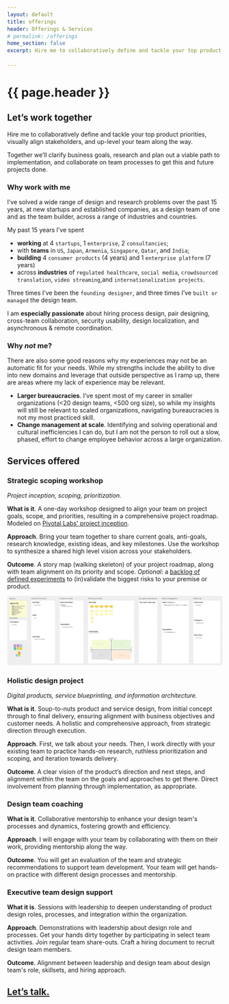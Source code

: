 ```yaml
---
layout: default
title: offerings
header: Offerings & Services
# permalink: /offerings
home_section: false
excerpt: Hire me to collaboratively define and tackle your top product priorities, visually align stakeholders, and up-level your team along the way.

---
```


# {{ page.header }}

## Let’s work together

<!-- Eric the Bell Consulting offers hand-on collaboration and training to help you define and build software products and services. -->
Hire me to collaboratively define and tackle your top product priorities, visually align stakeholders, and up-level your team along the way. 

Together we’ll clarify business goals, research and plan out a viable path to implementation, and collaborate on team processes to get this and future projects done.

### Why work with me

I’ve solved a wide range of design and research problems over the past 15 years, at new startups and established companies, as a design team of one and as the team builder, across a range of industries and countries.

My past 15 years I’ve spent
* **working** at 4 `startups`, 1 `enterprise`, 2 `consultancies`; 
* with **teams** in `US`, `Japan`, `Armenia`, `Singapore`, `Qatar`, and `India`; 
* **building** 4 `consumer products` (4 years) and 1 `enterprise platform` (7 years)
* across **industries** of `regulated healthcare`, `social media`, `crowdsourced translation`, `video streaming`,and `internationalization projects`.

Three times I’ve been the `founding designer`, and three times I’ve `built or managed` the design team.

I am **especially passionate** about hiring process design, pair designing, cross-team collaboration, security usability, design localization, and asynchronous & remote coordination.

### **Why _not_ me?** 

There are also some good reasons why my experiences may not be an automatic fit for your needs. While my strengths include the ability to dive into new domains and leverage that outside perspective as I ramp up, there are areas where my lack of experience may be relevant.

* **Larger bureaucracies**. I’ve spent most of my career in smaller organizations (&lt;20 design teams, &lt;500 org size), so while my insights will still be relevant to scaled organizations, navigating bureaucracies is not my most practiced skill. 
* **Change management at scale**. Identifying and solving operational and cultural inefficiencies I can do, but I am not the person to roll out a slow, phased, effort to change employee behavior across a large organization.

## Services offered

### Strategic scoping workshop

_Project inception, scoping, prioritization._

**What is it**. A one-day workshop designed to align your team on project goals, scope, and priorities, resulting in a comprehensive project roadmap. Modeled on [Pivotal Labs' project inception](https://agilecoffee.com/using-an-inception-to-kick-off-a-project/).

**Approach**. Bring your team together to share current goals, anti-goals, research knowledge, existing ideas, and key milestones. Use the workshop to synthesize a shared high level vision across your stakeholders.

**Outcome**. A story map (walking skeleton) of your project roadmap, along with team alignment on its priority and scope. *Optional:* a [backlog of defined experiments](https://ericthebell.com/blog/experiment-tracking-dashboard/) to (in)validate the biggest risks to your premise or product.

<img src="/assets/images/offerings-inception.png">

<!--
Other workshop options include
- *Experiment planning:* a [backlog of defined experiments](https://ericthebell.com/blog/experiment-tracking-dashboard/) to (in)validate the biggest risks to your premise or product.
- *Pre-mortem exercise:* 
-->

### Holistic design project

_Digital products, service blueprinting, and information architecture._

**What is it**. Soup-to-nuts product and service design, from initial concept through to final delivery, ensuring alignment with business objectives and customer needs. A holistic and comprehensive approach, from strategic direction through execution.

**Approach**. First, we talk about your needs. Then, I work directly with your existing team to practice hands-on research, ruthless prioritization and scoping, and iteration towards delivery.

**Outcome**. A clear vision of the product’s direction and next steps, and alignment within the team on the goals and approaches to get there. Direct involvement from planning through implementation, as appropriate.


### Design team coaching

**What is it**. Collaborative mentorship to enhance your design team's processes and dynamics, fostering growth and efficiency.

**Approach**. I will engage with your team by collaborating with them on their work, providing mentorship along the way.

**Outcome**. You will get an evaluation of the team and strategic recommendations to support team development. Your team will get hands-on practice with different design processes and mentorship.


### **Executive team design support**

**What it is**. Sessions with leadership to deepen understanding of product design roles, processes, and integration within the organization.

**Approach**. Demonstrations with leadership about design role and processes. Get your hands dirty together by participating in select team activities. Join regular team share-outs. Craft a hiring document to recruit design team members.

**Outcome**. Alignment between leadership and design team about design team's role, skillsets, and hiring approach.

## [Let’s talk.](https://cal.com/ericthebell/office-hours)